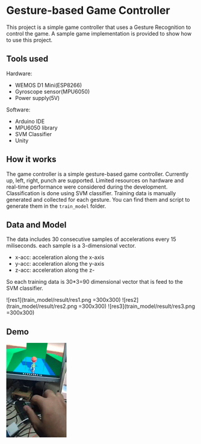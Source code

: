 # Gesture-based Game Controller

This project is a simple game controller that uses a Gesture Recognition to control the game.
A sample game implementation is provided to show how to use this project.

## Tools used
Hardware:
- WEMOS D1 Mini(ESP8266)
- Gyroscope sensor(MPU6050)
- Power supply(5V)

Software:
- Arduino IDE
- MPU6050 library
- SVM Classifier
- Unity

## How it works
The game controller is a simple gesture-based game controller. Currently up, left, right, punch are supported.
Limited resources on hardware and real-time performance were considered during the development. Classification is done using SVM classifier.
Training data is manually generated and collected for each gesture. You can find them and script to generate them in the `train_model` folder.

## Data and Model
The data includes 30 consecutive samples of accelerations every 15 miliseconds. each sample is a 3-dimensional vector.
- x-acc: acceleration along the x-axis
- y-acc: acceleration along the y-axis
- z-acc: acceleration along the z-

So each training data is 30*3=90 dimensional vector that is feed to the SVM classifier.

![res1](train_model/result/res1.png =300x300)
![res2](train_model/result/res2.png =300x300)
![res3](train_model/result/res3.png =300x300)

## Demo

![demo](train_model/result/demo.gif)